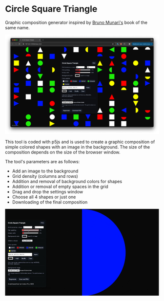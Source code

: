 # Circle Square Triangle

Graphic composition generator inspired by [Bruno Munari's](https://archive.org/details/brunomunarisquar0000muna) book of the same name.

![Capture du site](/capture.png)

This tool is coded with p5js and is used to create a graphic composition of simple colored shapes with an image in the background. The size of the composition depends on the size of the browser window.

The tool's parameters are as follows:

- Add an image to the background
- Grid density (columns and rows)
- Addition and removal of background colors for shapes
- Addition or removal of empty spaces in the grid
- Drag and drop the settings window
- Choose all 4 shapes or just one
- Downloading of the final composition
  

![video](/shapes.gif)
